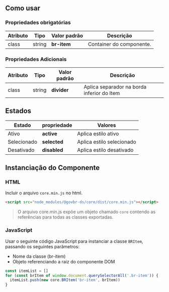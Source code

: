 ## Como usar

### Propriedades obrigatórias

| Atributo | Tipo   | Valor padrão | Descrição                |
| -------- | ------ | ------------ | ------------------------ |
| class    | string | **br-item**  | Container do componente. |

### Propriedades Adicionais

| Atributo | Tipo   | Valor padrão | Descrição                                  |
| -------- | ------ | ------------ | ------------------------------------------ |
| class    | string | **divider**  | Aplica separador na borda inferior do Item |

## Estados

| Estado      | propriedade  | Valores                   |
| ----------- | ------------ | ------------------------- |
| Ativo       | **active**   | Aplica estilo ativo       |
| Selecionado | **selected** | Aplica estilo selecionado |
| Desativado  | **disabled** | Aplica estilo desativado  |

## Instanciação do Componente

### HTML

Incluir o arquivo `core.min.js` no html.

```html
<script src="node_modules/@govbr-ds/core/dist/core.min.js"></script>
```

> O arquivo core.min.js expõe um objeto chamado `core` contendo as referências para todas as classes exportadas.

### JavaScript

Usar o seguinte código JavaScript para instanciar a classe `BRItem`, passando os seguintes parâmetros:

- Nome da classe (br-item)
- Objeto referenciando a raiz do componente DOM

```javascript
const itemList = []
for (const brItem of window.document.querySelectorAll('.br-item')) {
  itemList.push(new core.BRItem('br-item', brItem))
}
```
